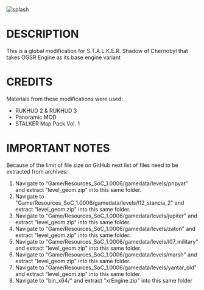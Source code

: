 ![splash](https://user-images.githubusercontent.com/27158522/163794119-c0fe7b0c-56b4-4cb8-ae68-6c7036bd3caa.jpg)

# DESCRIPTION
This is a global modification for S.T.A.L.K.E.R. Shadow of Chernobyl that takes OGSR Engine as its base engine variant

# CREDITS
Materials from these modifications were used:
* RUKHUD 2 & RUKHUD 3
* Panoramic MOD
* STALKER Map Pack Vol. 1

# IMPORTANT NOTES
Because of the limit of file size on GitHub next list of files need to be extracted from archives:
1. Navigate to "Game/Resources_SoC_1.0006/gamedata/levels/pripyat" and extract "level_geom.zip" into this same folder.
2. Navigate to "Game/Resources_SoC_1.0006/gamedata/levels/l12_stancia_2" and extract "level_geom.zip" into this same folder.
3. Navigate to "Game/Resources_SoC_1.0006/gamedata/levels/jupiter" and extract "level_geom.zip" into this same folder.
4. Navigate to "Game/Resources_SoC_1.0006/gamedata/levels/zaton" and extract "level_geom.zip" into this same folder.
5. Navigate to "Game/Resources_SoC_1.0006/gamedata/levels/l07_military" and extract "level_geom.zip" into this same folder.
6. Navigate to "Game/Resources_SoC_1.0006/gamedata/levels/marsh" and extract "level_geom.zip" into this same folder.
7. Navigate to "Game/Resources_SoC_1.0006/gamedata/levels/yantar_old" and extract "level_geom.zip" into this same folder.
8. Navigate to "bin_x64/" and extract "xrEngine.zip" into this same folder
